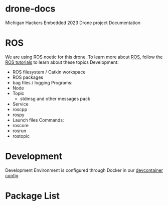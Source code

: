 # drone-docs
Michigan Hackers Embedded 2023 Drone project Documentation

# ROS
We are using ROS noetic for this drone. To learn more about [ROS](https://www.ros.org/), follow the [ROS tutorials](http://wiki.ros.org/ROS/Tutorials) to learn about these topics
Development:
- ROS filesystem / Catkin workspace
- ROS packages
- bag files / logging
Programs:
- Node
- Topic
  - stdmsg and other messages pack
- Service
- roscpp
- rospy
- Launch files
Commands:
- roscore
- rosrun
- rostopic

# Development

Development Environment is configured through Docker in our [devcontainer config]()

# Package List
